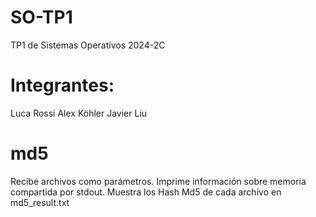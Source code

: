 # SO-TP1
TP1 de Sistemas Operativos 2024-2C

# Integrantes:
Luca Rossi
Alex Köhler
Javier Liu

# md5
Recibe archivos como parámetros.
Imprime información sobre memoria compartida por stdout.
Muestra los Hash Md5 de cada archivo en md5_result.txt
